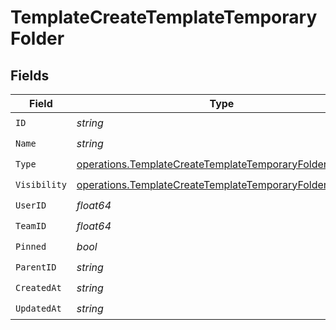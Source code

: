 # TemplateCreateTemplateTemporaryFolder


## Fields

| Field                                                                                                                                    | Type                                                                                                                                     | Required                                                                                                                                 | Description                                                                                                                              |
| ---------------------------------------------------------------------------------------------------------------------------------------- | ---------------------------------------------------------------------------------------------------------------------------------------- | ---------------------------------------------------------------------------------------------------------------------------------------- | ---------------------------------------------------------------------------------------------------------------------------------------- |
| `ID`                                                                                                                                     | *string*                                                                                                                                 | :heavy_check_mark:                                                                                                                       | N/A                                                                                                                                      |
| `Name`                                                                                                                                   | *string*                                                                                                                                 | :heavy_check_mark:                                                                                                                       | N/A                                                                                                                                      |
| `Type`                                                                                                                                   | [operations.TemplateCreateTemplateTemporaryFolderType](../../models/operations/templatecreatetemplatetemporaryfoldertype.md)             | :heavy_check_mark:                                                                                                                       | N/A                                                                                                                                      |
| `Visibility`                                                                                                                             | [operations.TemplateCreateTemplateTemporaryFolderVisibility](../../models/operations/templatecreatetemplatetemporaryfoldervisibility.md) | :heavy_check_mark:                                                                                                                       | N/A                                                                                                                                      |
| `UserID`                                                                                                                                 | *float64*                                                                                                                                | :heavy_check_mark:                                                                                                                       | N/A                                                                                                                                      |
| `TeamID`                                                                                                                                 | *float64*                                                                                                                                | :heavy_check_mark:                                                                                                                       | N/A                                                                                                                                      |
| `Pinned`                                                                                                                                 | *bool*                                                                                                                                   | :heavy_check_mark:                                                                                                                       | N/A                                                                                                                                      |
| `ParentID`                                                                                                                               | *string*                                                                                                                                 | :heavy_check_mark:                                                                                                                       | N/A                                                                                                                                      |
| `CreatedAt`                                                                                                                              | *string*                                                                                                                                 | :heavy_check_mark:                                                                                                                       | N/A                                                                                                                                      |
| `UpdatedAt`                                                                                                                              | *string*                                                                                                                                 | :heavy_check_mark:                                                                                                                       | N/A                                                                                                                                      |